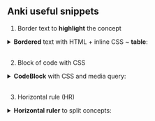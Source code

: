 ## Anki useful snippets

1.  Border text to **highlight** the concept
<details>
    <summary>
        <strong>Bordered</strong> text with HTML + inline CSS ~ <strong>table</strong>:
    </summary>
    <p>

```xml
<div style="border: 1px solid black; display: inline-block; padding: 15px;">Question word + <b>DO (DOES)</b> + подлежащее + 1 форма:</div>
```

</p>
</details>
<br>

2. Block of code with CSS
<details>
<summary>
    <strong>CodeBlock</strong> with CSS and media query:
</summary>
<p>

```html
<div><br /></div>
<div class="codeblock">
  <pre>
    <!-- put your code here -->
    </pre>
</div>
<div><br /></div>
```

```css
/* put these styles on the very bottom of ANKI HTML */
<style>
  .codeblock {
    display: inline-block;
    padding: 15px;
    background-color: #f4f7ef;
    border: 1px solid black;
    text-align: left;
  }

  .codeblock pre {
    margin: 0;
    font-family: inherit;
  }

  @media (max-width: 600px) {
    /* to avoid horizontal scroll on mobiles */
    .codeblock pre {
      white-space: normal;
    }
  }
</style>
```

</p>
</details>
<br>

3. Horizontal rule (HR)
<details>
<summary>
    <strong>Horizontal ruler</strong> to split concepts:
</summary>
<p>

```xml
<br><div><hr></div><br>
```

</p>
</details>
<br>
